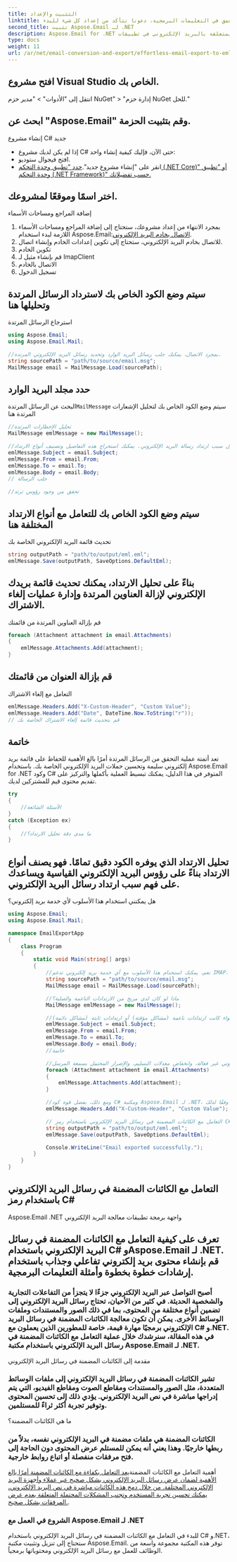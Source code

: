 ```yaml
---
title: التثبيت والإعداد
linktitle: قبل أن نتعمق في التعليمات البرمجية، دعونا نتأكد من إعداد كل شيء للبدء.
second_title: تثبيت Aspose.Email لـ .NET
description: Aspose.Email for .NET هي مكتبة قوية تعمل على تبسيط المهام المتعلقة بالبريد الإلكتروني في تطبيقات C#. لتثبيته، اتبع الخطوات التالية:
type: docs
weight: 11
url: /ar/net/email-conversion-and-export/effortless-email-export-to-eml-using-csharp/
---
```


## افتح مشروع Visual Studio الخاص بك.

انتقل إلى "الأدوات" > "مدير حزم NuGet" > "إدارة حزم NuGet للحل."

## ابحث عن "Aspose.Email" وقم بتثبيت الحزمة.

إنشاء مشروع C# جديد

- إذا لم يكن لديك مشروع C# حتى الآن، فإليك كيفية إنشاء واحد:
- افتح فيجوال ستوديو.
- انقر على "إنشاء مشروع جديد".[حدد "تطبيق وحدة التحكم (.NET Core)" أو "تطبيق وحدة التحكم (.NET Framework)" حسب تفضيلاتك.](https://downloads.aspose.com/email/net)

## اختر اسمًا وموقعًا لمشروعك.

إضافة المراجع ومساحات الأسماء

1. بمجرد الانتهاء من إعداد مشروعك، ستحتاج إلى إضافة المراجع ومساحات الأسماء اللازمة لبدء استخدام Aspose.Email:[الاتصال بخادم البريد الإلكتروني](https://releases.aspose.com/email/net).
2. للاتصال بخادم البريد الإلكتروني، ستحتاج إلى تكوين إعدادات الخادم وإنشاء اتصال.
3.  تكوين الخادم
4.  قم بإنشاء مثيل لـ ImapClient
5.  الاتصال بالخادم
6.  تسجيل الدخول

##  سيتم وضع الكود الخاص بك لاسترداد الرسائل المرتدة وتحليلها هنا

استرجاع الرسائل المرتدة

```csharp
using Aspose.Email;
using Aspose.Email.Mail;

//بمجرد الاتصال، يمكنك جلب رسائل البريد الوارد وتحديد رسائل البريد الإلكتروني المرتدة.
string sourcePath = "path/to/source/email.msg";
MailMessage email = MailMessage.Load(sourcePath);
```

##  حدد مجلد البريد الوارد

 البحث عن الرسائل المرتدة`MailMessage` سيتم وضع الكود الخاص بك لتحليل الإشعارات المرتدة هنا

```csharp
//تحليل الإخطارات المرتدة
MailMessage emlMessage = new MailMessage();

//تحتوي الإشعارات المرتدة على معلومات قيمة حول سبب ارتداد رسالة البريد الإلكتروني. يمكنك استخراج هذه التفاصيل وتصنيف أنواع الارتداد.
emlMessage.Subject = email.Subject;
emlMessage.From = email.From;
emlMessage.To = email.To;
emlMessage.Body = email.Body;
// جلب الرسالة

//تحقق من وجود رؤوس ترتد
```

##  سيتم وضع الكود الخاص بك للتعامل مع أنواع الارتداد المختلفة هنا

تحديث قائمة البريد الإلكتروني الخاصة بك

```csharp
string outputPath = "path/to/output/eml.eml";
emlMessage.Save(outputPath, SaveOptions.DefaultEml);
```

## بناءً على تحليل الارتداد، يمكنك تحديث قائمة بريدك الإلكتروني لإزالة العناوين المرتدة وإدارة عمليات إلغاء الاشتراك.

 قم بإزالة العناوين المرتدة من قائمتك

```csharp
foreach (Attachment attachment in email.Attachments)
{
    emlMessage.Attachments.Add(attachment);
}
```

##  قم بإزالة العنوان من قائمتك

 التعامل مع إلغاء الاشتراك

```csharp
emlMessage.Headers.Add("X-Custom-Header", "Custom Value");
emlMessage.Headers.Add("Date", DateTime.Now.ToString("r"));
// قم بتحديث قائمة إلغاء الاشتراك الخاصة بك
```

## خاتمة

تعد أتمتة عملية التحقق من الرسائل المرتدة أمرًا بالغ الأهمية للحفاظ على قائمة بريد إلكتروني سليمة وتحسين حملات البريد الإلكتروني الخاصة بك. باستخدام Aspose.Email for .NET وكود C# المتوفر في هذا الدليل، يمكنك تبسيط العملية بأكملها والتركيز على تقديم محتوى قيم للمشتركين لديك.

```csharp
try
{
    //الأسئلة الشائعة
}
catch (Exception ex)
{
    //ما مدى دقة تحليل الارتداد؟
}
```

## تحليل الارتداد الذي يوفره الكود دقيق تمامًا. فهو يصنف أنواع الارتداد بناءً على رؤوس البريد الإلكتروني القياسية ويساعدك على فهم سبب ارتداد رسائل البريد الإلكتروني.

هل يمكنني استخدام هذا الأسلوب لأي خدمة بريد إلكتروني؟

```csharp
using Aspose.Email;
using Aspose.Email.Mail;

namespace EmailExportApp
{
    class Program
    {
        static void Main(string[] args)
        {
            //نعم، يمكنك استخدام هذا الأسلوب مع أي خدمة بريد إلكتروني تدعم IMAP. فقط تأكد من تحديث إعدادات الخادم وفقًا لذلك.
            string sourcePath = "path/to/source/email.msg";
            MailMessage email = MailMessage.Load(sourcePath);

            //ماذا لو كان لدي مزيج من الارتدادات الناعمة والصلبة؟
            MailMessage emlMessage = new MailMessage();

            //يسمح لك الكود بالتمييز بين أنواع الارتداد المختلفة، سواء كانت ارتدادات ناعمة (مشاكل مؤقتة) أو ارتدادات ثابتة (مشاكل دائمة).
            emlMessage.Subject = email.Subject;
            emlMessage.From = email.From;
            emlMessage.To = email.To;
            emlMessage.Body = email.Body;
            //خاتمة

            //في الختام، يمكن أن تكون إدارة رسائل البريد الإلكتروني المرتدة مهمة صعبة تتطلب في كثير من الأحيان اهتمامًا دقيقًا ومعالجة فعالة. يمكن أن تنتج رسائل البريد الإلكتروني المرتدة عن أسباب مختلفة، بما في ذلك العناوين غير الصالحة، أو صناديق البريد الممتلئة، أو مشكلات مؤقتة في الخادم. قد يؤدي الفشل في معالجة هذه الإشعارات المرتدة على الفور إلى حملات بريد إلكتروني غير فعالة، وانخفاض معدلات التسليم، والإضرار المحتمل بسمعة المرسل.
            foreach (Attachment attachment in email.Attachments)
            {
                emlMessage.Attachments.Add(attachment);
            }

            //ومع ذلك، بفضل قوة كود C# ومكتبة Aspose.Email لـ .NET، تصبح عملية التحقق من الرسائل المرتدة أكثر قابلية للإدارة والأتمتة. باتباع الدليل التفصيلي الموضح في هذه المقالة، يمكنك الاتصال بخادم البريد الإلكتروني الخاص بك بسلاسة واسترداد الرسائل المرتدة وتحليل إشعارات الارتداد بدقة. تمكنك مقتطفات التعليمات البرمجية المقدمة من استخراج المعلومات ذات الصلة، وتصنيف أنواع الارتداد، وتحديث قوائم البريد الإلكتروني الخاصة بك وفقًا لذلك.
            emlMessage.Headers.Add("X-Custom-Header", "Custom Value");

            // التعامل مع الكائنات المضمنة في رسائل البريد الإلكتروني باستخدام رمز C#
            string outputPath = "path/to/output/eml.eml";
            emlMessage.Save(outputPath, SaveOptions.DefaultEml);

            Console.WriteLine("Email exported successfully.");
        }
    }
}
```

##  التعامل مع الكائنات المضمنة في رسائل البريد الإلكتروني باستخدام رمز C#

 Aspose.Email .NET واجهة برمجة تطبيقات معالجة البريد الإلكتروني

##  تعرف على كيفية التعامل مع الكائنات المضمنة في رسائل البريد الإلكتروني باستخدام C# وAspose.Email لـ .NET. قم بإنشاء محتوى بريد إلكتروني تفاعلي وجذاب باستخدام إرشادات خطوة بخطوة وأمثلة التعليمات البرمجية.

### أصبح التواصل عبر البريد الإلكتروني جزءًا لا يتجزأ من التفاعلات التجارية والشخصية الحديثة. في كثير من الأحيان، تحتاج رسائل البريد الإلكتروني إلى تضمين أنواع مختلفة من المحتوى، بما في ذلك الصور والمستندات وملفات الوسائط الأخرى. يمكن أن تكون معالجة الكائنات المضمنة في رسائل البريد الإلكتروني برمجيًا مهارة قيمة، خاصة للمطورين الذين يعملون مع C# و.NET. في هذه المقالة، سنرشدك خلال عملية التعامل مع الكائنات المضمنة في رسائل البريد الإلكتروني باستخدام مكتبة Aspose.Email لـ .NET.

مقدمة إلى الكائنات المضمنة في رسائل البريد الإلكتروني

### تشير الكائنات المضمنة في رسائل البريد الإلكتروني إلى ملفات الوسائط المتعددة، مثل الصور والمستندات ومقاطع الصوت ومقاطع الفيديو، التي يتم إدراجها مباشرة في نص البريد الإلكتروني. يؤدي ذلك إلى تحسين المحتوى وتوفير تجربة أكثر ثراءً للمستلمين.

ما هي الكائنات المضمنة؟

### الكائنات المضمنة هي ملفات مضمنة في البريد الإلكتروني نفسه، بدلاً من ربطها خارجيًا. وهذا يعني أنه يمكن للمستلم عرض المحتوى دون الحاجة إلى فتح مرفقات منفصلة أو اتباع روابط خارجية.

أهمية التعامل مع الكائنات المضمنة[يعد التعامل بكفاءة مع الكائنات المضمنة أمرًا بالغ الأهمية لضمان عرض رسائل البريد الإلكتروني بشكل صحيح عبر عملاء وأجهزة البريد الإلكتروني المختلفة. من خلال دمج هذه الكائنات مباشرة في نص البريد الإلكتروني، يمكنك تحسين تجربة المستخدم وتجنب المشكلات المحتملة المتعلقة بعدم عرض المرفقات بشكل صحيح.](https://downloads.aspose.com/email/net).

### الشروع في العمل مع Aspose.Email لـ .NET

للبدء في التعامل مع الكائنات المضمنة في رسائل البريد الإلكتروني باستخدام C# و.NET، ستحتاج إلى تنزيل وتثبيت مكتبة Aspose.Email. توفر هذه المكتبة مجموعة واسعة من الوظائف للعمل مع رسائل البريد الإلكتروني ومحتوياتها برمجياً.